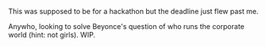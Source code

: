 This was supposed to be for a hackathon but the deadline just flew past me.

Anywho, looking to solve Beyonce's question of who runs the corporate world (hint: not girls).  WIP.
